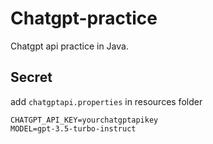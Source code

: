 # Chatgpt-practice

Chatgpt api practice in Java.

## Secret

add `chatgptapi.properties` in resources folder

```env
CHATGPT_API_KEY=yourchatgptapikey
MODEL=gpt-3.5-turbo-instruct
```
